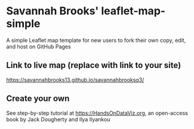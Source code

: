 # Savannah Brooks' leaflet-map-simple
A simple Leaflet map template for new users to fork their own copy, edit, and host on GitHub Pages

## Link to live map (replace with link to your site)
https://savannahbrooks13.github.io/savannahbrooksq3/

## Create your own
See step-by-step tutorial at https://HandsOnDataViz.org, an open-access book by Jack Dougherty and Ilya Ilyankou
